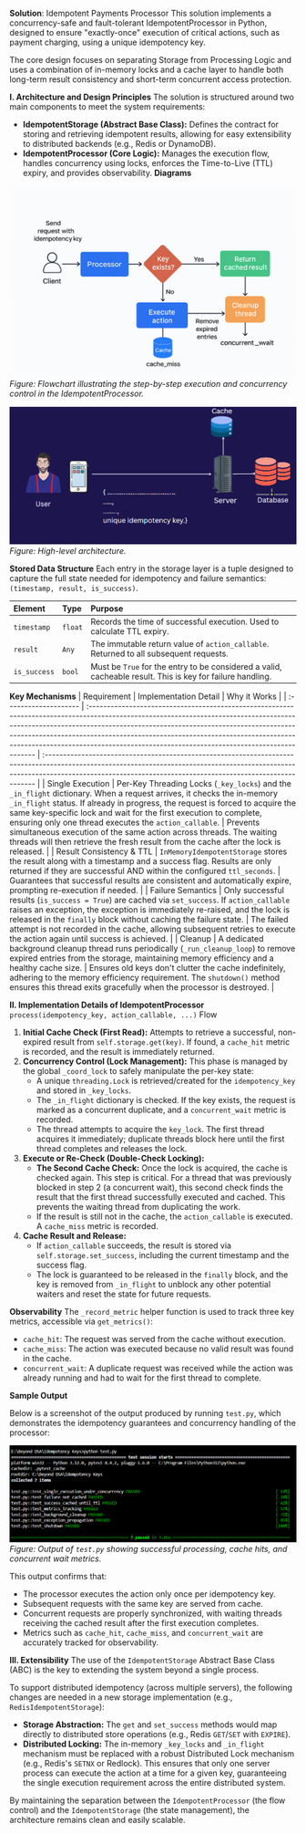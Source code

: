 **Solution**: Idempotent Payments Processor
This solution implements a concurrency-safe and fault-tolerant IdempotentProcessor in Python, designed to ensure "exactly-once" execution of critical actions, such as payment charging, using a unique idempotency key.

The core design focuses on separating Storage from Processing Logic and uses a combination of in-memory locks and a cache layer to handle both long-term result consistency and short-term concurrent access protection.

**I. Architecture and Design Principles**
The solution is structured around two main components to meet the system requirements:

*   **IdempotentStorage (Abstract Base Class):** Defines the contract for storing and retrieving idempotent results, allowing for easy extensibility to distributed backends (e.g., Redis or DynamoDB).
*   **IdempotentProcessor (Core Logic):** Manages the execution flow, handles concurrency using locks, enforces the Time-to-Live (TTL) expiry, and provides observability.
**Diagrams**

![IdempotentProcessor Flowchart](./Flowchart.png)
*Figure: Flowchart illustrating the step-by-step execution and concurrency control in the IdempotentProcessor.*


![System Architecture](./SYS.png)
*Figure: High-level architecture.*


**Stored Data Structure**
Each entry in the storage layer is a tuple designed to capture the full state needed for idempotency and failure semantics: `(timestamp, result, is_success)`.

| Element    | Type  | Purpose                                                                                                 |
| :--------- | :---- | :------------------------------------------------------------------------------------------------------ |
| `timestamp`  | `float` | Records the time of successful execution. Used to calculate TTL expiry.                                   |
| `result`     | `Any`   | The immutable return value of `action_callable`. Returned to all subsequent requests.                   |
| `is_success` | `bool`  | Must be `True` for the entry to be considered a valid, cacheable result. This is key for failure handling. |

**Key Mechanisms**
| Requirement           | Implementation Detail                                                                                                                                                                                                                                                                                                                                                                    | Why it Works                                                                                                                                                                                                                             |
| :-------------------- | :--------------------------------------------------------------------------------------------------------------------------------------------------------------------------------------------------------------------------------------------------------------------------------------------------------------------------------------------------------------------------------------- | :--------------------------------------------------------------------------------------------------------------------------------------------------------------------------------------------------------------------------------------- |
| Single Execution      | Per-Key Threading Locks (`_key_locks`) and the `_in_flight` dictionary. When a request arrives, it checks the in-memory `_in_flight` status. If already in progress, the request is forced to acquire the same key-specific lock and wait for the first execution to complete, ensuring only one thread executes the `action_callable`.                                                     | Prevents simultaneous execution of the same action across threads. The waiting threads will then retrieve the fresh result from the cache after the lock is released.                                                                      |
| Result Consistency & TTL | `InMemoryIdempotentStorage` stores the result along with a timestamp and a success flag. Results are only returned if they are successful AND within the configured `ttl_seconds`.                                                                                                                                                                                                       | Guarantees that successful results are consistent and automatically expire, prompting re-execution if needed.                                                                                                                            |
| Failure Semantics     | Only successful results (`is_success = True`) are cached via `set_success`. If `action_callable` raises an exception, the exception is immediately re-raised, and the lock is released in the `finally` block without caching the failure state.                                                                                                                                              | The failed attempt is not recorded in the cache, allowing subsequent retries to execute the action again until success is achieved.                                                                                                      |
| Cleanup               | A dedicated background cleanup thread runs periodically (`_run_cleanup_loop`) to remove expired entries from the storage, maintaining memory efficiency and a healthy cache size.                                                                                                                                                                                                           | Ensures old keys don't clutter the cache indefinitely, adhering to the memory efficiency requirement. The `shutdown()` method ensures this thread exits gracefully when the processor is destroyed.                                          |

**II. Implementation Details of IdempotentProcessor**
`process(idempotency_key, action_callable, ...)` Flow

1.  **Initial Cache Check (First Read):** Attempts to retrieve a successful, non-expired result from `self.storage.get(key)`. If found, a `cache_hit` metric is recorded, and the result is immediately returned.
2.  **Concurrency Control (Lock Management):** This phase is managed by the global `_coord_lock` to safely manipulate the per-key state:
    *   A unique `threading.Lock` is retrieved/created for the `idempotency_key` and stored in `_key_locks`.
    *   The `_in_flight` dictionary is checked. If the key exists, the request is marked as a concurrent duplicate, and a `concurrent_wait` metric is recorded.
    *   The thread attempts to acquire the `key_lock`. The first thread acquires it immediately; duplicate threads block here until the first thread completes and releases the lock.
3.  **Execute or Re-Check (Double-Check Locking):**
    *   **The Second Cache Check:** Once the lock is acquired, the cache is checked again. This step is critical. For a thread that was previously blocked in step 2 (a concurrent wait), this second check finds the result that the first thread successfully executed and cached. This prevents the waiting thread from duplicating the work.
    *   If the result is still not in the cache, the `action_callable` is executed. A `cache_miss` metric is recorded.
4.  **Cache Result and Release:**
    *   If `action_callable` succeeds, the result is stored via `self.storage.set_success`, including the current timestamp and the success flag.
    *   The lock is guaranteed to be released in the `finally` block, and the key is removed from `_in_flight` to unblock any other potential waiters and reset the state for future requests.

**Observability**
The `_record_metric` helper function is used to track three key metrics, accessible via `get_metrics()`:
*   `cache_hit`: The request was served from the cache without execution.
*   `cache_miss`: The action was executed because no valid result was found in the cache.
*   `concurrent_wait`: A duplicate request was received while the action was already running and had to wait for the first thread to complete.

**Sample Output**

Below is a screenshot of the output produced by running `test.py`, which demonstrates the idempotency guarantees and concurrency handling of the processor:

![Test Output](./TestOutput.png)
*Figure: Output of `test.py` showing successful processing, cache hits, and concurrent wait metrics.*

This output confirms that:
- The processor executes the action only once per idempotency key.
- Subsequent requests with the same key are served from cache.
- Concurrent requests are properly synchronized, with waiting threads receiving the cached result after the first execution completes.
- Metrics such as `cache_hit`, `cache_miss`, and `concurrent_wait` are accurately tracked for observability.

**III. Extensibility**
The use of the `IdempotentStorage` Abstract Base Class (ABC) is the key to extending the system beyond a single process.

To support distributed idempotency (across multiple servers), the following changes are needed in a new storage implementation (e.g., `RedisIdempotentStorage`):

*   **Storage Abstraction:** The `get` and `set_success` methods would map directly to distributed store operations (e.g., Redis `GET`/`SET` with `EXPIRE`).
*   **Distributed Locking:** The in-memory `_key_locks` and `_in_flight` mechanism must be replaced with a robust Distributed Lock mechanism (e.g., Redis's `SETNX` or Redlock). This ensures that only one server process can execute the action at a time for a given key, guaranteeing the single execution requirement across the entire distributed system.

By maintaining the separation between the `IdempotentProcessor` (the flow control) and the `IdempotentStorage` (the state management), the architecture remains clean and easily scalable.
